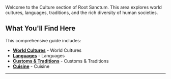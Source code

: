 
Welcome to the Culture section of Root Sanctum. This area explores world cultures, languages, traditions, and the rich diversity of human societies.

## What You'll Find Here

This comprehensive guide includes:

- **[World Cultures](./world-cultures.md)** - World Cultures
- **[Languages](./languages.md)** - Languages
- **[Customs & Traditions](./customs-traditions.md)** - Customs & Traditions
- **[Cuisine](./cuisine.md)** - Cuisine

---
